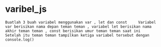 # varibel_js
    Buatlah 3 buah variabel menggunakan var , let dan const     Variabel var berisikan nama depan teman teman , variabel let berisikan nama akhir teman teman , const berisikan umur teman teman saat ini     Setelah itu teman teman tampilkan ketiga variabel tersebut dengan console.log()
